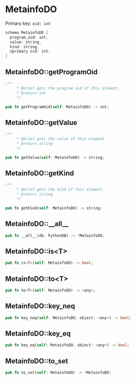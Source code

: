# MetainfoDO

Primary key: `oid: int`

```rust
schema MetainfoDO {
  program_oid: int,
  value: string,
  kind: string,
  @primary oid: int,
}
```
## MetainfoDO::getProgramOid

```rust
/**
     * @brief gets the program oid of this element.
     * @return int
     */
```
```rust
pub fn getProgramOid(self: MetainfoDO) -> int;
```
## MetainfoDO::getValue

```rust
/**
     * @brief gets the value of this element.
     * @return string
     */
```
```rust
pub fn getValue(self: MetainfoDO) -> string;
```
## MetainfoDO::getKind

```rust
/**
     * @brief gets the kind of this element.
     * @return string
     */
```
```rust
pub fn getKind(self: MetainfoDO) -> string;
```
## MetainfoDO::\_\_all\_\_

```rust
pub fn __all__(db: PythonDB) -> *MetainfoDO;
```
## MetainfoDO::is\<T\>

```rust
pub fn is<T>(self: MetainfoDO) -> bool;
```
## MetainfoDO::to\<T\>

```rust
pub fn to<T>(self: MetainfoDO) -> <any>;
```
## MetainfoDO::key\_neq

```rust
pub fn key_neq(self: MetainfoDO, object: <any>) -> bool;
```
## MetainfoDO::key\_eq

```rust
pub fn key_eq(self: MetainfoDO, object: <any>) -> bool;
```
## MetainfoDO::to\_set

```rust
pub fn to_set(self: MetainfoDO) -> *MetainfoDO;
```
